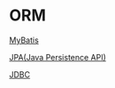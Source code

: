 # ORM

[MyBatis](ORM/MyBatis.md)

[JPA(Java Persistence API)](ORM/JPA(Java_Persistence_API).md)

[JDBC](ORM/JDBC.md)